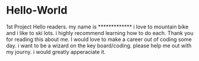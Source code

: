 # Hello-World
1st Project
Hello readers. my name is ************* i love to mountain bike and i like to ski lots. i highly recommend learning how to do each. Thank you for reading this about me. I would love to make a career out of coding some day. i want to be a wizard on the key board/coding. please help me out with my journy. i would greatly apperaciate it.  
